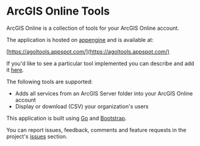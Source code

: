 ArcGIS Online Tools
=========

ArcGIS Online is a collection of tools for your ArcGIS Online account. 

The application is hosted on [appengine][appengine] and is available at:

[https://agoltools.appspot.com/](https://agoltools.appspot.com/)

If you'd like to see a particular tool implemented you can describe and add it [here][issues]. 

The following tools are supported:

* Adds all services from an ArcGIS Server folder into your ArcGIS Online account
* Display or download (CSV) your organization's users

This application is built using [Go][go] and [Bootstrap][bootstrap]. 

You can report issues, feedback, comments and feature requests in the project's [issues][issues] section.

[issues]: https://github.com/keyurva/agoltools/issues
[go]: https://code.google.com/p/go/
[bootstrap]: https://github.com/twbs/bootstrap
[appengine]: https://developers.google.com/appengine/

